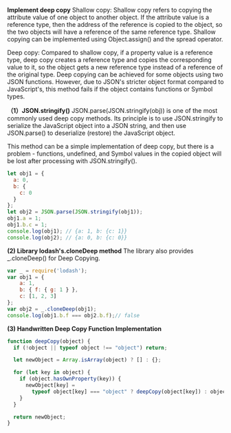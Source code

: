 **Implement deep copy**
Shallow copy: Shallow copy refers to copying the attribute value of one object to another object. If the attribute value is a reference type, then the address of the reference is copied to the object, so the two objects will have a reference of the same reference type. Shallow copying can be implemented using Object.assign() and the spread operator.

Deep copy: Compared to shallow copy, if a property value is a reference type, deep copy creates a reference type and copies the corresponding value to it, so the object gets a new reference type instead of a reference of the original type. Deep copying can be  achieved for some objects using two JSON functions. However, due to JSON's stricter object format compared to JavaScript's, this method fails if the object contains functions or Symbol types.

**（1）JSON.stringify()**
JSON.parse(JSON.stringify(obj)) is one of the most commonly used deep copy methods. Its principle is to use JSON.stringify to serialize the JavaScript object into a JSON string, and then use JSON.parse() to deserialize (restore) the JavaScript object.

This method can be a simple implementation of deep copy, but there is a problem -  functions, undefined, and Symbol values in the copied object will be lost after processing with JSON.stringify().
```javascript
let obj1 = {  
  a: 0,
  b: {
    c: 0
  }
};
let obj2 = JSON.parse(JSON.stringify(obj1));
obj1.a = 1;
obj1.b.c = 1;
console.log(obj1); // {a: 1, b: {c: 1}}
console.log(obj2); // {a: 0, b: {c: 0}}
```

**(2) Library lodash's.cloneDeep method**
The library also provides _.cloneDeep() for Deep Copying.
```javascript
var _ = require('lodash');
var obj1 = {
    a: 1,
    b: { f: { g: 1 } },
    c: [1, 2, 3]
};
var obj2 = _.cloneDeep(obj1);
console.log(obj1.b.f === obj2.b.f);// false
```

**(3) Handwritten Deep Copy Function Implementation**
```javascript
function deepCopy(object) {
  if (!object || typeof object !== "object") return;

  let newObject = Array.isArray(object) ? [] : {};

  for (let key in object) {
    if (object.hasOwnProperty(key)) {
      newObject[key] =
        typeof object[key] === "object" ? deepCopy(object[key]) : object[key];
    }
  }

  return newObject;
}
```
